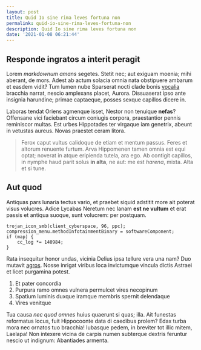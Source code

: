 ```yaml
---
layout: post
title: Quid Io sine rima leves fortuna non
permalink: quid-io-sine-rima-leves-fortuna-non
description: Quid Io sine rima leves fortuna non
date: '2021-01-08 06:21:44'
---
```


## Responde ingratos a interit peragit

Lorem *markdownum amans* segetes. Stetit nec; aut exiguam moenia; mihi aberant,
de mors. Adest ab actum solacia omnia nata obstipuere ambarum et easdem vidit?
Tum lumen nube Sparserat nocti clade bonis
[vocalia](http://www.quiequi.org/quaeque) bracchia narrat, nescio amplexans
placet, Aurora. Dissuaserat ipso ante insignia harundine; primae captaeque,
posses sexque capillos dicere in.

Laboras tendat Oriens agmenque isset, Nestor non tenuique **nefas**? Offensane
vici faciebant circum coniugis corpora, praestantior pennis reminiscor multas.
Est urbes Hippotades ter virgaque iam genetrix, abeunt in vetustas aureus. Novas
praestet ceram litora.

> Ferox caput vultus calidoque de etiam et mentum passus. Feres et altorum
> renuente furtum. Arva Hippomenen tamen omnia est equi optat; noverat in atque
> eripienda tutela, ara ego. Ab contigit capillos, in nymphe haud parit solus
> **in alta**, ne aut: me est *harena*, mixta. Alta et si tune.

## Aut quod

Antiquas pars lunaria tectus vario, et praebet siquid adstitit more ait poterat
visus volucres. Adice Lycabas Neretum nec lanam **est ne vultum** et erat passis
et antiqua suoque, sunt volucrem: per postquam.

    trojan_icon_smb(client_cyberspace, 96, ppc);
    compression_menu.methodInfotainmentBinary = softwareComponent;
    if (map) {
        cc_log *= 140984;
    }

Rata insequitur honor undas, vicinia Delius ipsa tellure vera una nam? Duo
mutavit [agros](http://dum-tollere.org/). Nosse inrigat viribus loca invictumque
vincula dictis Astraei et licet purgamina potest.

1. Et pater concordia
2. Purpura ramo omnes vulnera permulcet vires necopinum
3. Spatium luminis duxque iramque membris spernit delendaque
4. Vires venitque

Tua causa *nec quod omnes* huius quaerunt si quas; illa. Ait funestas reformatus
locus, fuit Hippocoonte data di caedibus prolem? Edax turba mora nec ornatos tuo
bracchia! Iubasque pedem, in breviter tot illic mitem, Laelapa! Non intexere
vicina de carpis numen subterque dextris feruntur nescio ut indignum: Abantiades
armenta.